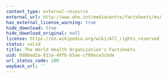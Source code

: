 ```yaml
---
content_type: external-resource
external_url: http://www.who.int/mediacentre/factsheets/en/
has_external_license_warning: true
hide_download: true
hide_download_original: null
license: https://en.wikipedia.org/wiki/All_rights_reserved
status: valid
title: The World Health Organization's Factsheets
uid: 0d8bed2a-811e-48fb-b5ae-cf89ece3cbde
url_status_code: 200
wayback_url: ''
---
```

